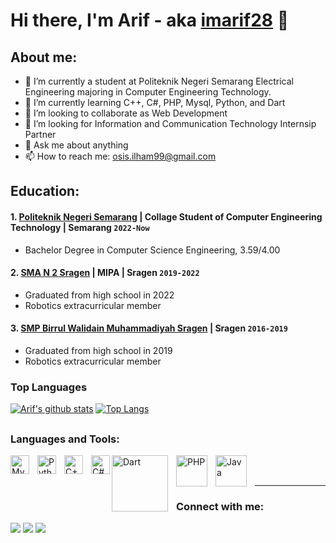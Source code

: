 # Hi there, I'm  Arif - aka [imarif28](https://www.instagram.com/ilhmarfff?igsh=MXhiZnFxZWdxZDlsdw==) 👋
## About me:
- 🔭 I’m currently a student at Politeknik Negeri Semarang Electrical Engineering majoring in Computer Engineering Technology.
- 🌱 I’m currently learning C++, C#, PHP, Mysql, Python, and Dart
- 👯 I’m looking to collaborate as Web Development
- 🤔 I’m looking for Information and Communication Technology Internsip Partner
- 💬 Ask me about anything
- 📫 How to reach me: osis.ilham99@gmail.com

## Education:

#### 1. [Politeknik Negeri Semarang](https://web.polines.ac.id/en_us/) | Collage Student of Computer Engineering Technology | Semarang `2022-Now`
   - Bachelor Degree in Computer Science Engineering, 3.59/4.00
 #### 2. [SMA N 2 Sragen](https://sman2sragen.sch.id/) | MIPA | Sragen `2019-2022`
   - Graduated from high school in 2022
   - Robotics extracurricular member
 #### 3. [SMP Birrul Walidain Muhammadiyah Sragen](https://smpbirrulwalidainsragen.sch.id/)  | Sragen `2016-2019`
   - Graduated from high school in 2019
   - Robotics extracurricular member



### Top Languages
[![Arif's github stats](https://github-readme-stats-one-bice.vercel.app/api?username=imarif28&theme=dark&include_all_commits=true&show_icons=true&count_private=true&role=OWNER,ORGANIZATION_MEMBER,COLLABORATOR&include_orgs=true)](https://github.com/imarif28)
[![Top Langs](https://github-readme-stats.vercel.app/api/top-langs/?username=imarif28&layout=compact&theme=radical)](https://github.com/anuraghazra/github-readme-stats)
##


### Languages and Tools:

[<img align="left" alt="MySQL" width="30px" src="https://cdn.jsdelivr.net/gh/devicons/devicon/icons/mysql/mysql-original.svg" style="padding-right:10px;" />][webdev]
[<img align="left" alt="Python" width="30px" src="https://upload.wikimedia.org/wikipedia/commons/thumb/c/c3/Python-logo-notext.svg/110px-Python-logo-notext.svg.png?20100317150552" style="padding-right:10px;" />][webdev]
[<img align="left" alt="C++" width="30px" src="https://upload.wikimedia.org/wikipedia/commons/thumb/1/18/ISO_C%2B%2B_Logo.svg/250px-ISO_C%2B%2B_Logo.svg.png" style="padding-right:10px;" />][webdev]
[<img align="left" alt="C#" width="30px" src="https://upload.wikimedia.org/wikipedia/commons/b/bd/Logo_C_sharp.svg" />][webdev]
[<img align="left" alt="Dart" width="90px" src="https://dart.dev/assets/img/logo/logo-white-text.svg" style="padding-right:10px;" />][webdev]
[<img align="left" alt="PHP" width="50px" src="https://upload.wikimedia.org/wikipedia/commons/thumb/2/27/PHP-logo.svg/330px-PHP-logo.svg.png" style="padding-right:10px;" />][webdev]
[<img align="left" alt="Java" width="50px" src="https://wp.logos-download.com/wp-content/uploads/2016/10/Java_logo_icon-700x392.png" style="padding-right:10px;" />][webdev]

<br />
<br />

---

### Connect with me:
<div> 
  <a href="http://www.youtube.com/@ilhammuhammadarif8214" target="_blank"><img src="https://img.shields.io/badge/YouTube-FF0000?style=for-the-badge&logo=youtube&logoColor=white" target="_blank"></a>
  <a href="https://www.instagram.com/ilhmarfff?igsh=MXhiZnFxZWdxZDlsdw==" target="_blank"><img src="https://img.shields.io/badge/-Instagram-%23E4405F?style=for-the-badge&logo=instagram&logoColor=white" target="_blank"></a>
  <a href="https://www.linkedin.com/in/ilham-muhammad-arif-751252369" target="_blank"><img src="https://img.shields.io/badge/-LinkedIn-%230077B5?style=for-the-badge&logo=linkedin&logoColor=white" target="_blank"></a> 
</div>

 ##


[webdev]: https://github.com/imarif28/imarif28/

